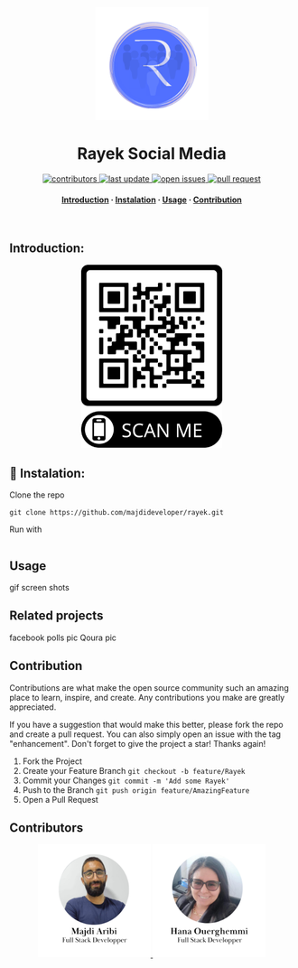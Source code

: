 <div align="center">

  <img src="assets/images/logobg.png" alt="logo" width="200" height="auto" />
  <h1>Rayek Social Media</h1>
  
  
<!-- Badges -->
<p>
 
 <a href="https://github.com/majdideveloper/rayek/graphs/contributors">
    <img src="https://img.shields.io/github/contributors/majdideveloper/rayek" alt="contributors" />
  </a>
  <a href="">
    <img src="https://img.shields.io/github/last-commit/majdideveloper/rayek" alt="last update" />
  </a>
  <a href="https://github.com/majdideveloper/rayek/issues/">
    <img src="https://img.shields.io/github/issues/majdideveloper/rayek" alt="open issues" />
  </a>
  <a href="https://github.com/majdideveloper/rayek/pulls?q=is%3Apr+is%3Aclosed/">
    <img src="https://img.shields.io/github/issues-pr/cdnjs/cdnjs.svg?style=flat" alt="pull request" />
  </a>
</p>
   
<h4>
    <a href="https://github.com/majdideveloper/rayek/">Introduction</a>
  <span> · </span>
    <a href="https://github.com/majdideveloper/rayek">Instalation</a>
  <span> · </span>
    <a href="https://github.com/majdideveloper/rayek/issues/">Usage</a>
  <span> · </span>
    <a href="https://github.com/majdideveloper/rayek/issues/">Contribution</a>
  </h4>
</div>



<br />
<!-- Introduction-->



## Introduction:

<div align="center">

  <img src="assets/images/Rayek.png" alt="QR code" width="250" height="auto" />


</div>


## :wrench: Instalation:
Clone the repo
```
git clone https://github.com/majdideveloper/rayek.git
```
Run with
```
```


## Usage
gif screen shots 
## Related projects
facebook polls pic
Qoura pic 
## Contribution
Contributions are what make the open source community such an amazing place to learn, inspire, and create. Any contributions you make are greatly appreciated.

If you have a suggestion that would make this better, please fork the repo and create a pull request. You can also simply open an issue with the tag "enhancement". Don't forget to give the project a star! Thanks again!

  1. Fork the Project
  2. Create your Feature Branch ```git checkout -b feature/Rayek```
  3. Commit your Changes ```git commit -m 'Add some Rayek'```
  4. Push to the Branch ```git push origin feature/AmazingFeature```
  5. Open a Pull Request
## Contributors

<div align="center">
 <a href ="https://www.linkedin.com/in/aribimajdi/">
   <img src="assets/images/Majdi.png" alt="majdi" width="200" height="auto" />
 </a>
  <a href="https://www.linkedin.com/in/ou13hana/">
    <img src="assets/images/hana.png" alt="hana" width="200" height="auto" />
  </a>

</div>
